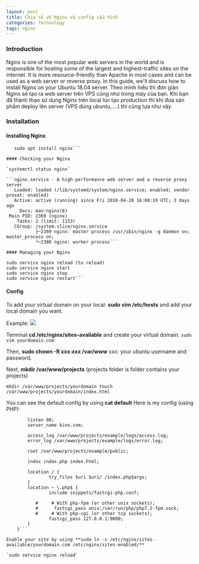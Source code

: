 ```yaml
---
layout: post
title: Chia sẻ về Nginx và config cấu hình
categories: Technology
tags: nginx
---
```


### Introduction

Nginx is one of the most popular web servers in the world and is responsible for hosting some of the largest and highest-traffic sites on the internet. It is more resource-friendly than Apache in most cases and can be used as a web server or reverse proxy.
In this guide, we'll discuss how to install Nginx on your Ubuntu 18.04 server.
Theo mình hiểu thì đơn giản Nginx sẽ tạo ra web server trên VPS cũng như trong máy của bạn. Khi bạn đã thành thạo sử dụng Nginx trên local lúc tạo production thì khi đưa sản phẩm deploy lên server (VPS dùng ubuntu,....) thì cũng tựa như vậy.

### Installation

#### Installing Nginx

```sudo apt update
   sudo apt install nginx```

#### Checking your Nginx

`systemctl status nginx`

```nginx.service - A high-performance web server and a reverse proxy server
   Loaded: loaded (/lib/systemd/system/nginx.service; enabled; vendor preset: enabled)
   Active: active (running) since Fri 2018-04-20 16:08:19 UTC; 3 days ago
     Docs: man:nginx(8)
 Main PID: 2369 (nginx)
    Tasks: 2 (limit: 1153)
   CGroup: /system.slice/nginx.service
           ├─2369 nginx: master process /usr/sbin/nginx -g daemon on; master_process on;
           └─2380 nginx: worker process```

#### Managing your Nginx
```
    sudo service nginx reload (to reload)
    sudo service nginx start
    sudo service nginx stop
    sudo service nginx restart```

#### Config

To add your virtual domain on your local: **sudo vim /etc/hosts** and add your local domain you want.

Example: ![
](https://github.com/ntheanh201/ntheanh201.github.io/blob/master/images/nginx_server.png)


Terminal **cd /etc/nginx/sites-available** and create your virtual domain.
`sudo vim yourdomain.com`

Then, **sudo chown -R xxx:xxx /var/www** xxx: your ubuntu username and password.

Next, **mkdir /var/www/projects** (projects folder is folder contains your projects)

`mkdir /var/www/projects/yourdomain
    touch /var/www/projects/yourdomain/index.html`

You can see the default config by using **cat default**
Here is my config (using PHP):

```server{
        listen 80;
        server_name kinn.com;

        access_log /var/www/projects/example/logs/access.log;
        error_log /var/www/projects/example/logs/error.log;

        root /var/www/projects/example/public;

        index index.php index.html;

        location / {
                try_files $uri $uri/ /index.php$args;
        }
        location ~ \.php$ {
                include snippets/fastcgi-php.conf;

           #     # With php-fpm (or other unix sockets);
           #      fastcgi_pass unix:/var/run/php/php7.2-fpm.sock;
           #     # With php-cgi (or other tcp sockets);
                fastcgi_pass 127.0.0.1:9000;
        }
    }```

Enable your site by using **sudo ln -s /etc/nginx/sites-available/yourdomain.com /etc/nginx/sites-enabled/**

`sudo service nginx reload`
    


